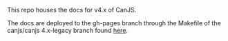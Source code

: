 This repo houses the docs for v4.x of CanJS.

The docs are deployed to the gh-pages branch through the Makefile of the canjs/canjs 4.x-legacy branch found [here](https://github.com/canjs/canjs/blob/4.x-legacy/Makefile).
